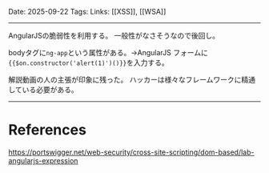 
Date: 2025-09-22
Tags: 
Links: [[XSS]], [[WSA]]

***
AngularJSの脆弱性を利用する。
一般性がなさそうなので後回し。

bodyタグに`ng-app`という属性がある。→AngularJS
フォームに`{{$on.constructor('alert(1)')()}}`を入力する。

解説動画の人の主張が印象に残った。
ハッカーは様々なフレームワークに精通している必要がある。
***
# References

https://portswigger.net/web-security/cross-site-scripting/dom-based/lab-angularjs-expression
